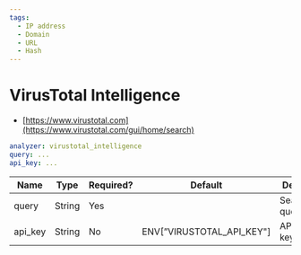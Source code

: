 ```yaml
---
tags:
  - IP address
  - Domain
  - URL
  - Hash
---
```


# VirusTotal Intelligence

- [https://www.virustotal.com](https://www.virustotal.com/gui/home/search)

```yaml
analyzer: virustotal_intelligence
query: ...
api_key: ...
```

| Name    | Type   | Required? | Default                   | Desc.        |
| ------- | ------ | --------- | ------------------------- | ------------ |
| query   | String | Yes       |                           | Search query |
| api_key | String | No        | ENV[”VIRUSTOTAL_API_KEY"] | API key      |
